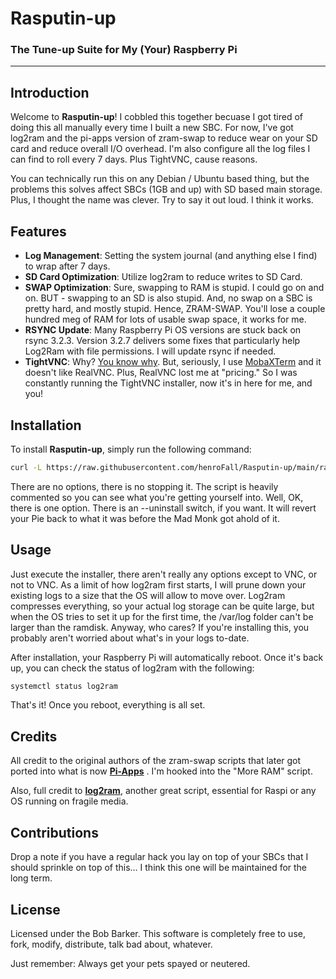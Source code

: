 # Rasputin-up
### The Tune-up Suite for My (Your) Raspberry Pi

---

## Introduction

Welcome to **Rasputin-up**! I cobbled this together becuase I got tired of doing this all manually every time I built a new SBC. For now, I've got log2ram and the pi-apps version of zram-swap to reduce wear on your SD card and reduce overall I/O overhead. I'm also configure all the log files I can find to roll every 7 days. Plus TightVNC, cause reasons.

You can technically run this on any Debian / Ubuntu based thing, but the problems this solves affect SBCs (1GB and up) with SD based main storage. Plus, I thought the name was clever. Try to say it out loud. I think it works. 

## Features

  - **Log Management**: Setting the system journal (and anything else I find) to wrap after 7 days.
  - **SD Card Optimization**: Utilize log2ram to reduce writes to SD Card.
  - **SWAP Optimization**: Sure, swapping to RAM is stupid. I could go on and on. BUT - swapping to an SD is also stupid. And, no swap on a SBC is pretty hard, and mostly stupid. Hence, ZRAM-SWAP. You'll lose a couple hundred meg of RAM for lots of usable swap space, it works for me.
  - **RSYNC Update**: Many Raspberry Pi OS versions are stuck back on rsync 3.2.3. Version 3.2.7 delivers some fixes that particularly help Log2Ram with file permissions. I will update rsync if needed. 
  - **TightVNC**: Why? [You know why](https://youtu.be/qraa_1EX9GY?si=78f3KR4CXlxlk74m). But, seriously, I use [MobaXTerm](https://mobaxterm.mobatek.net/demo.html) and it doesn't like RealVNC. Plus, RealVNC lost me at "pricing." So I was constantly running the TightVNC installer, now it's in here for me, and you!

## Installation

To install **Rasputin-up**, simply run the following command:

```bash
curl -L https://raw.githubusercontent.com/henroFall/Rasputin-up/main/rasputinupsetup.sh -o /tmp/rasputinupsetup.sh && sudo bash /tmp/rasputinupsetup.sh
```
There are no options, there is no stopping it. The script is heavily commented so you can see what you're getting yourself into. Well, OK, there is one option. There is an --uninstall switch, if you want. It will revert your Pie back to what it was before the Mad Monk got ahold of it.

## Usage

Just execute the installer, there aren't really any options except to VNC, or not to VNC. As a limit of how log2ram first starts, I will prune down your existing logs to a size that the OS will allow to move over. Log2ram compresses everything, so your actual log storage can be quite large, but when the OS tries to set it up for the first time, the /var/log folder can't be larger than the ramdisk. Anyway, who cares? If you're installing this, you probably aren't worried about what's in your logs to-date.

After installation, your Raspberry Pi will automatically reboot. Once it's back up, you can check the status of log2ram with the following:

```bash
systemctl status log2ram
```

That's it! Once you reboot, everything is all set.

## Credits

All credit to the original authors of the zram-swap scripts that later got ported into what is now **[Pi-Apps](https://github.com/Botspot/pi-apps)** . I'm hooked into the "More RAM" script. 

Also, full credit to **[log2ram](https://github.com/azlux/log2ram)**, another great script, essential for Raspi or any OS running on fragile media. 

## Contributions

Drop a note if you have a regular hack you lay on top of your SBCs that I should sprinkle on top of this... I think this one will be maintained for the long term.

## License

Licensed under the Bob Barker. This software is completely free to use, fork, modify, distribute, talk bad about, whatever. 

Just remember: Always get your pets spayed or neutered. 

